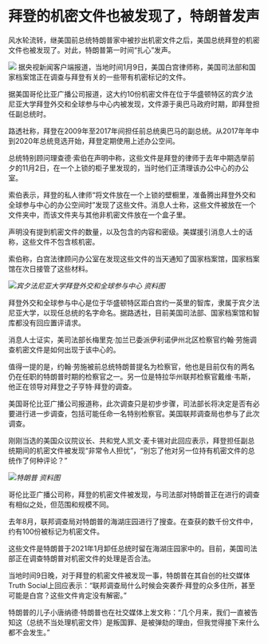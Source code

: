# 拜登的机密文件也被发现了，特朗普发声

风水轮流转，继美国前总统特朗普家中被抄出机密文件之后，美国总统拜登的机密文件也被发现了。对此，特朗普第一时间“扎心”发声。

![](https://inews.gtimg.com/newsapp_bt/0/15603194530/1000)
据央视新闻客户端报道，当地时间1月9日，美国白宫律师称，美国司法部和国家档案馆正在调查与拜登有关的一些带有机密标记的文件。

据美国哥伦比亚广播公司报道，这大约10份机密文件在位于华盛顿特区的宾夕法尼亚大学拜登外交和全球参与中心内被发现，文件源于奥巴马政府时期，即拜登担任副总统时。

路透社称，拜登在2009年至2017年间担任前总统奥巴马的副总统。从2017年年中到2020年总统竞选开始，拜登定期使用上述办公空间。

总统特别顾问理查德·索伯在声明中称，这些文件是拜登的律师于去年中期选举前夕的11月2日，在一个上锁的柜子里发现的，当时他们正清理该办公中心的办公室。

索伯表示，拜登的私人律师“将文件放在一个上锁的壁橱里，准备腾出拜登外交和全球参与中心的办公空间时”发现了这些文件。消息人士称，这些文件被放在一个文件夹中，而该文件夹与其他非机密文件放在一个盒子里。

声明没有提到机密文件的数量，以及包含的内容和密级。美媒援引消息人士的话称，这些文件不包含核机密。

索伯称，白宫法律顾问办公室在发现这些文件的当天通知了国家档案馆，国家档案馆在次日接管了这些材料。

![](https://inews.gtimg.com/newsapp_bt/0/15603194532/1000)_宾夕法尼亚大学拜登外交和全球参与中心
资料图_

拜登外交和全球参与中心是位于华盛顿特区距白宫约一英里的智库，隶属于宾夕法尼亚大学，以现任总统的名字命名。据路透社，目前美国司法部、国家档案馆和智库都没有回应置评请求。

消息人士证实，美司法部长梅里克·加兰已委派伊利诺伊州北区检察官约翰·劳施调查机密文件是如何出现于该中心的。

值得一提的是，约翰·劳施被前总统特朗普提名为检察官，他也是目前仅有的两名仍在任职的特朗普时期的检察官之一。另一位是特拉华州联邦检察官戴维·韦斯，他正在领导对拜登之子亨特·拜登的调查。

美国哥伦比亚广播公司报道称，此次调查只是初步步骤，司法部长将决定是否有必要进行进一步调查，包括可能任命一名特别检察官。美国联邦调查局也参与了此次调查。

刚刚当选的美国众议院议长、共和党人凯文·麦卡锡对此回应表示，拜登担任副总统期间的机密文件被发现“非常令人担忧”，“别忘了他对另一位持有机密文件的总统作了何种评论？”

![](https://inews.gtimg.com/newsapp_bt/0/15603194653/1000)_特朗普 资料图_

哥伦比亚广播公司称，拜登的机密文件被发现，与司法部对特朗普正在进行的调查有相似之处，但范围和规模不同。

去年8月，联邦调查局对特朗普的海湖庄园进行了搜查。在查获的数千份文件中，约有100份被标记为机密文件。

这些文件是特朗普于2021年1月卸任总统时留在海湖庄园家中的。目前，美国司法部正在调查特朗普对机密文件的处理是否合法。

当地时间9日晚，对于拜登的机密文件被发现一事，特朗普在其自创的社交媒体Truth
Social上回应表示：“联邦调查局什么时候会突袭乔·拜登的众多住所，甚至可能是白宫？这些文件肯定没有解密。”

特朗普的儿子小唐纳德·特朗普也在社交媒体上发文称：“几个月来，我们一直被告知这（总统不当处理机密文件）是叛国罪、是被弹劾的理由，但我觉得接下来什么都不会发生。”

